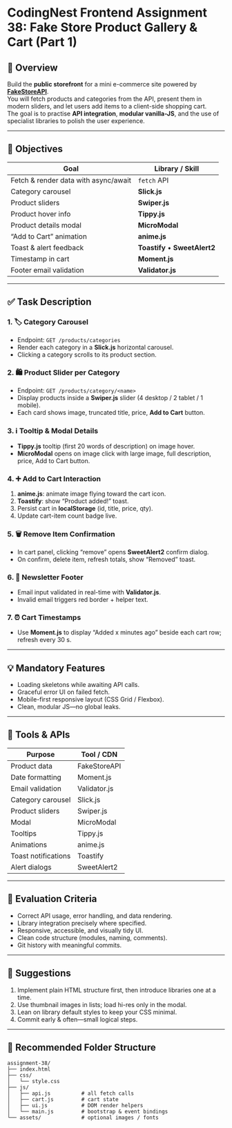# CodingNest Frontend Assignment 38: Fake Store Product Gallery & Cart (Part 1)

## 📌 Overview
Build the **public storefront** for a mini e-commerce site powered by **[FakeStoreAPI](https://fakestoreapi.com/)**.  
You will fetch products and categories from the API, present them in modern sliders, and let users add items to a client-side shopping cart.  
The goal is to practise **API integration**, **modular vanilla-JS**, and the use of specialist libraries to polish the user experience.

---

## 🚀 Objectives

| Goal | Library / Skill |
|---|---|
| Fetch & render data with async/await | `fetch` API |
| Category carousel | **Slick.js** |
| Product sliders | **Swiper.js** |
| Product hover info | **Tippy.js** |
| Product details modal | **MicroModal** |
| “Add to Cart” animation | **anime.js** |
| Toast & alert feedback | **Toastify** • **SweetAlert2** |
| Timestamp in cart | **Moment.js** |
| Footer email validation | **Validator.js** |

---

## ✅ Task Description

### 1. 🏷️ Category Carousel  
* Endpoint: `GET /products/categories`  
* Render each category in a **Slick.js** horizontal carousel.  
* Clicking a category scrolls to its product section.

### 2. 🛍️ Product Slider per Category  
* Endpoint: `GET /products/category/<name>`  
* Display products inside a **Swiper.js** slider (4 desktop / 2 tablet / 1 mobile).  
* Each card shows image, truncated title, price, **Add to Cart** button.

### 3. ℹ️ Tooltip & Modal Details  
* **Tippy.js** tooltip (first 20 words of description) on image hover.  
* **MicroModal** opens on image click with large image, full description, price, Add to Cart button.

### 4. ➕ Add to Cart Interaction  
1. **anime.js**: animate image flying toward the cart icon.  
2. **Toastify**: show “Product added!” toast.  
3. Persist cart in **localStorage** (id, title, price, qty).  
4. Update cart-item count badge live.

### 5. 🗑️ Remove Item Confirmation  
* In cart panel, clicking “remove” opens **SweetAlert2** confirm dialog.  
* On confirm, delete item, refresh totals, show “Removed” toast.

### 6. 📧 Newsletter Footer  
* Email input validated in real-time with **Validator.js**.  
* Invalid email triggers red border + helper text.

### 7. ⏰ Cart Timestamps  
* Use **Moment.js** to display “Added x minutes ago” beside each cart row; refresh every 30 s.

---

## 💡 Mandatory Features
* Loading skeletons while awaiting API calls.  
* Graceful error UI on failed fetch.  
* Mobile-first responsive layout (CSS Grid / Flexbox).  
* Clean, modular JS—no global leaks.

---

## 🔧 Tools & APIs

| Purpose | Tool / CDN |
|---------|------------|
| Product data | FakeStoreAPI |
| Date formatting | Moment.js |
| Email validation | Validator.js |
| Category carousel | Slick.js |
| Product sliders | Swiper.js |
| Modal | MicroModal |
| Tooltips | Tippy.js |
| Animations | anime.js |
| Toast notifications | Toastify |
| Alert dialogs | SweetAlert2 |

---

## 🧠 Evaluation Criteria
* Correct API usage, error handling, and data rendering.  
* Library integration precisely where specified.  
* Responsive, accessible, and visually tidy UI.  
* Clean code structure (modules, naming, comments).  
* Git history with meaningful commits.

---

## 🧭 Suggestions
1. Implement plain HTML structure first, then introduce libraries one at a time.  
2. Use thumbnail images in lists; load hi-res only in the modal.  
3. Lean on library default styles to keep your CSS minimal.  
4. Commit early & often—small logical steps.

---

## 📁 Recommended Folder Structure
```text
assignment-38/
├── index.html
├── css/
│   └── style.css
├── js/
│   ├── api.js          # all fetch calls
│   ├── cart.js         # cart state
│   ├── ui.js           # DOM render helpers
│   └── main.js         # bootstrap & event bindings
└── assets/             # optional images / fonts
